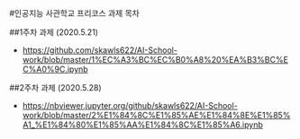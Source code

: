 #인공지능 사관학교 프리코스 과제 목차

##1주차 과제 (2020.5.21)

*   https://github.com/skawls622/AI-School-work/blob/master/1%EC%A3%BC%EC%B0%A8%20%EA%B3%BC%EC%A0%9C.ipynb


##2주차 과제 (2020.5.28)

*   https://nbviewer.jupyter.org/github/skawls622/AI-School-work/blob/master/2%E1%84%8C%E1%85%AE%E1%84%8E%E1%85%A1_%E1%84%80%E1%85%AA%E1%84%8C%E1%85%A6.ipynb

